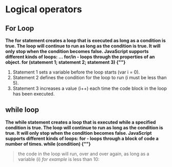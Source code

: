 # Logical operators 
## For Loop
**The for statement creates a loop that is executed as long as a condition is true. The loop will continue to run as long as the condition is true. It will only stop when the condition becomes false. JavaScript supports different kinds of loops: ... for/in - loops through the properties of an object.
for (statement 1; statement 2; statement 3) {""}**

1. Statement 1 sets a variable before the loop starts (var i = 0).
2. Statement 2 defines the condition for the loop to run (i must be less than 5).
3. Statement 3 increases a value (i++) each time the code block in the loop has been executed.
## while loop 
**The while statement creates a loop that is executed while a specified condition is true. The loop will continue to run as long as the condition is true. It will only stop when the condition becomes false. JavaScript supports different kinds of loops: for - loops through a block of code a number of times.
while (condition) {""}** 

> the code in the loop will run, over and over again, as long as a variable (i) *for example*  is less than 10:
